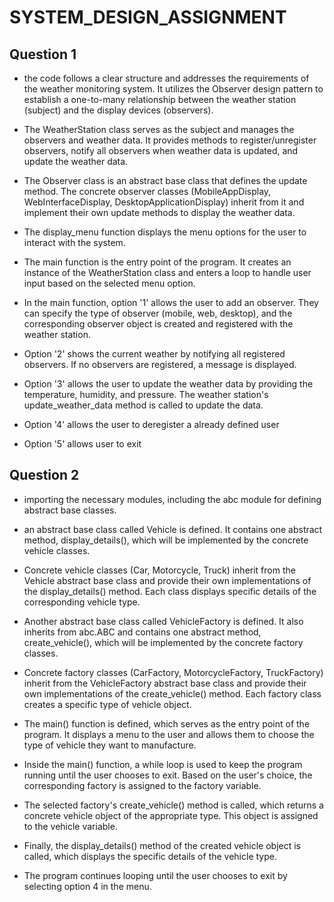 # SYSTEM_DESIGN_ASSIGNMENT

 ## Question 1
 
- the code follows a clear structure and addresses the requirements of the weather monitoring system. It utilizes the Observer design pattern to establish a one-to-many relationship between the weather station (subject) and the display devices (observers).

- The WeatherStation class serves as the subject and manages the observers and weather data. It provides methods to register/unregister observers, notify all observers when weather data is updated, and update the weather data.

- The Observer class is an abstract base class that defines the update method. The concrete observer classes (MobileAppDisplay, WebInterfaceDisplay, DesktopApplicationDisplay) inherit from it and implement their own update methods to display the weather data.

- The display_menu function displays the menu options for the user to interact with the system.

- The main function is the entry point of the program. It creates an instance of the WeatherStation class and enters a loop to handle user input based on the selected menu option.

- In the main function, option '1' allows the user to add an observer. They can specify the type of observer (mobile, web, desktop), and the corresponding observer object is created and registered with the weather station.

- Option '2' shows the current weather by notifying all registered observers. If no observers are registered, a message is displayed.

- Option '3' allows the user to update the weather data by providing the temperature, humidity, and pressure. The weather station's update_weather_data method is called to update the data.

- Option '4' allows the user to deregister a already defined user

- Option '5' allows user to exit

 ## Question 2

 - importing the necessary modules, including the abc module for defining abstract base classes.

 - an abstract base class called Vehicle is defined. It contains one abstract method, display_details(), which will be implemented by the concrete vehicle classes.

 - Concrete vehicle classes (Car, Motorcycle, Truck) inherit from the Vehicle abstract base class and provide their own implementations of the display_details() method. Each class displays specific details of the corresponding vehicle type.

 - Another abstract base class called VehicleFactory is defined. It also inherits from abc.ABC and contains one abstract method, create_vehicle(), which will be implemented by the concrete factory classes.

 - Concrete factory classes (CarFactory, MotorcycleFactory, TruckFactory) inherit from the VehicleFactory abstract base class and provide their own implementations of the create_vehicle() method. Each factory class creates a specific type of vehicle object.

 - The main() function is defined, which serves as the entry point of the program. It displays a menu to the user and allows them to choose the type of vehicle they want to manufacture.

 - Inside the main() function, a while loop is used to keep the program running until the user chooses to exit. Based on the user's choice, the corresponding factory is assigned to the factory variable.

 - The selected factory's create_vehicle() method is called, which returns a concrete vehicle object of the appropriate type. This object is assigned to the vehicle variable.

 - Finally, the display_details() method of the created vehicle object is called, which displays the specific details of the vehicle type.

 - The program continues looping until the user chooses to exit by selecting option 4 in the menu.
